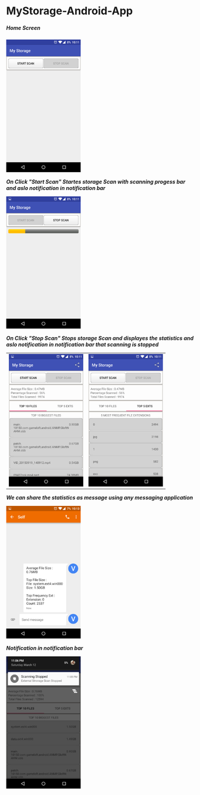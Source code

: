 # MyStorage-Android-App
<h5>Home Screen<h5>
<img src="/ScreenShots/1.png" width="200"/>
<p> On Click "Start Scan" Startes storage Scan with scanning progess bar and aslo notification in notification bar <p>

<img src="/ScreenShots/2.png" width="200"/>

<p> On Click "Stop Scan" Stops storage Scan and displayes the statistics and aslo notification in notification bar that scanning is stopped<p>
<table><tr><td>
<img src="/ScreenShots/3.png" width="200"/>
</td><td>
<img src="/ScreenShots/4.png" width="200"/></tr></table>
<p> We can share the statistics as message using any messaging application</p>

<img src="/ScreenShots/6.png" width="200"/>
<p>Notification in notification bar</p>

<img src="/ScreenShots/8.png" width="200"/>
